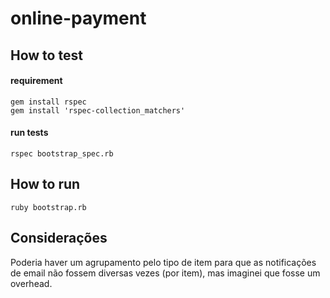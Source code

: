 # online-payment

## How to test

#### requirement
```
gem install rspec
gem install 'rspec-collection_matchers'
```

#### run tests
```
rspec bootstrap_spec.rb
```

## How to run
```
ruby bootstrap.rb
```

## Considerações
Poderia haver um agrupamento pelo tipo de item para que as notificações de email não fossem diversas vezes (por item), mas imaginei que fosse um overhead.
